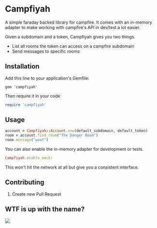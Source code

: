 # Campfiyah

A simple faraday backed library for campfire.  It comes with an in-memory adapter
to make working with campfire's API in dev/test a lot easier.

Given a subdomain and a token, Campfiyah gives you two things.

* List all rooms the token can access on a campfire subdomain
* Send messages to specific rooms

## Installation

Add this line to your application's Gemfile:

    gem 'campfiyah'


Then require it in your code

```ruby
require 'campfiyah'
```

## Usage

```ruby
account = Campfiyah::Account.new(default_subdomain, default_token)
room = account.find_room("The Danger Room")
room.message("woot")
```

You can also enable the in-memory adapter for development or tests.

```ruby
Campfiyah.enable_mock!
```

This won't hit the network at all but give you a consistent interface.

## Contributing

1. Create new Pull Request

## WTF is up with the name?

![](https://f.cloud.github.com/assets/38/359743/8b6cc2c0-a16d-11e2-8d90-6b84f53bde79.gif)
